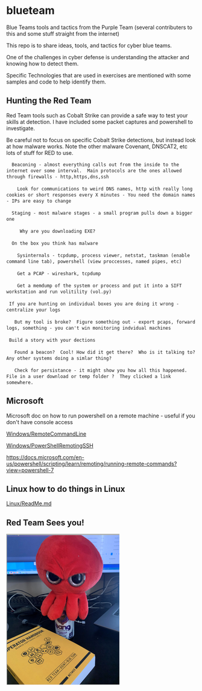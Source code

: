 # blueteam
Blue Teams tools and tactics from the Purple Team (several contributers to this and some stuff straight from the internet)


This repo is to share ideas, tools, and tactics for cyber blue teams.  

One of the challenges in cyber defense is understanding the attacker and knowing how to detect them.

Specific Technologies that are used in exercises are mentioned with some samples and code to help identify them.

## Hunting the Red Team 

  Red Team tools such as Cobalt Strike can provide a safe way to test your skills at detection.  I have included some packet captures and powershell to investigate.
  
  Be careful not to focus on specific Cobalt Strike detections, but instead look at how malware works. Note the other malware Covenant, DNSCAT2, etc lots of stuff for RED to use.
    
      Beaconing - almost everything calls out from the inside to the internet over some interval.  Main protocols are the ones allowed through firewalls - http,https,dns,ssh
      
        Look for communications to weird DNS names, http with really long cookies or short responses every X minutes - You need the domain names - IPs are easy to change
        
      Staging - most malware stages - a small program pulls down a bigger one
      
         Why are you downloading EXE?
      
      On the box you think has malware 
      
        Sysinternals - tcpdump, process viewer, netstat, taskman (enable command line tab), powershell (view proccesses, named pipes, etc)
        
        Get a PCAP - wireshark, tcpdump
        
        Get a memdump of the system or process and put it into a SIFT workstation and run volitility (vol.py)
     
     If you are hunting on individual boxes you are doing it wrong - centralize your logs 
       
       But my tool is broke?  Figure something out - export pcaps, forward logs, something - you can't win monitoring indvidual machines
       
     Build a story with your dections 
     
       Found a beacon?  Cool! How did it get there?  Who is it talking to?  Any other systems doing a simlar thing? 

       Check for persistance - it might show you how all this happened.  File in a user download or temp folder ?  They clicked a link somewhere.

## Microsoft 

Microsoft doc on how to run powershell on a remote machine - useful if you don't have console access

  [Windows/RemoteCommandLine](Windows/RemoteCommandLine)  

  [Windows/PowerShellRemotingSSH](Windows/PowerShellRemotingSSH)
  
  https://docs.microsoft.com/en-us/powershell/scripting/learn/remoting/running-remote-commands?view=powershell-7
  
  
## Linux  how to do things in Linux

  [Linux/ReadMe.md](Linux/ReadMe.md)


## Red Team Sees you!
 ![RedTeam](https://github.com/branthale/blueteam/blob/master/RedTeamIsReady_small.png)
